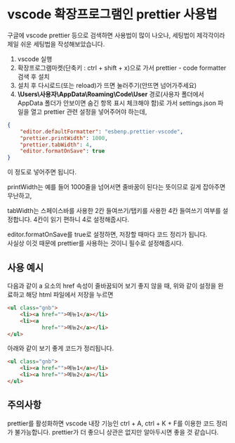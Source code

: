 # vscode 확장프로그램인 prettier 사용법

구글에 vscode prettier 등으로 검색하면 사용법이 많이 나오나, 세팅법이 제각각이라 제일 쉬운 세팅법을 작성해보았습니다.

1. vscode 실행
2. 확장프로그램마켓(단축키 : ctrl + shift + x)으로 가서 prettier - code formatter 검색 후 설치
3. 설치 후 다시로드(또는 reload)가 뜨면 눌러주기(안뜨면 넘어가주세요)
4. **\Users\사용자\AppData\Roaming\Code\User** 경로(사용자 폴더에서 AppData 폴더가 안보이면 숨긴 항목 표시 체크해야 함)로 가서 settings.json 파일을 열고 prettier 관련 설정을 넣어주어야 하는데,

```json
{
    "editor.defaultFormatter": "esbenp.prettier-vscode",
    "prettier.printWidth": 1000,
    "prettier.tabWidth": 4,
    "editor.formatOnSave": true
}
```

이 정도로 넣어주면 됩니다.

printWidth는 예를 들어 1000줄을 넘어서면 줄바꿈이 된다는 뜻이므로 길게 잡아주면 무난하고,

tabWidth는 스페이스바를 사용한 2칸 들여쓰기/탭키를 사용한 4칸 들여쓰기 여부를 설정합니다. 4칸이 읽기 편하니 4로 설정해줍시다.

editor.formatOnSave를 true로 설정하면, 저장할 때마다 코드 정리가 됩니다.  
사실상 이것 때문에 prettier를 사용하는 것이니 필수로 설정해줍시다.

## 사용 예시

다음과 같이 a 요소의 href 속성이 줄바꿈되어 보기 좋지 않을 때, 위와 같이 설정을 완료하고 해당 html 파일에서 저장을 누르면

```html
<ul class="gnb">
    <li><a href="">메뉴1</a></li>
    <li><a 
           href="">메뉴2</a></li>
</ul>
```

아래와 같이 보기 좋게 코드가 정리됩니다.

```html
<ul class="gnb">
    <li><a href="">메뉴1</a></li>
    <li><a href="">메뉴2</a></li>
</ul>
```

## 주의사항

prettier를 활성화하면 vscode 내장 기능인 ctrl + A, ctrl + K + F를 이용한 코드 정리가 불가능합니다. prettier가 더 좋으니 상관은 없지만 알아두시면 좋을 것 같습니다.
